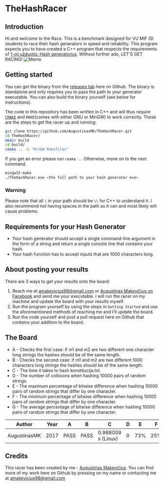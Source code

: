 # TheHashRacer
## Introduction
Hi and welcome to the Race. This is a benchmark designed for VU MIF ISI students to race their hash generators in speed and reliability.
This program expects you to have created a C++ program that respects the requirements of [1-oji užduotis: Hash generatorius](https://github.com/blockchain-group/Blockchain-technologijos/blob/master/pratybos/1uzduotis-Hashavimas.md). Without further ado, LET'S GET RACING!
![Meme](https://funnymemes.co/memes/Slow_and_Steady_Funny_Meme.jpg)

## Getting started
You can get the binary from the [releases tab](https://github.com/AugustinasMK/TheHashRacer/releases) here on Github. The binary is standalone and only requires you to pass the path to your generator executable. You can also build the binary yourself (see below for instructions).

The code in this repository has been written in C++ and will thus require [`CMAKE`](https://cmake.org/) and `MAKE`(comes with either GNU or MinGW) to work correctly.
These are the steps to get the racer up and running:
```bash
git clone https://github.com/AugustinasMK/TheHashRacer.git
cd TheHashRacer/
mkdir build
cd build/
cmake .. -G "MinGW Makefiles"
```
If you get an error please run ```cmake ..``` Otherwise, move on to the next command.
```bash
mingw32-make
./TheHashRacer.exe <the full path to your hash generator exe>
```
### Warning
Please note that all `\` in your path should be `\\` for C++ to understand it. I also recommend  not having spaces in the path as it can and most likely will cause problems.

## Requirements for your Hash Generator
- Your hash generator should accept a single command-line argument in the form of a string and return a single console line that contains your hash.
- Your hash function has to accept inputs that are 1000 characters long.
## About posting your results
There are 3 ways to get your results onto the board:
1. Reach me at amakevicius98@gmail.com or [Augustinas Makevičius on Facebook](https://www.facebook.com/augustinasmkvs) and send me your executable. I will run the racer on my machine and update the board with your results myself.
2. Run the program yourself by using the steps in `Getting Started` and use the aforementioned methods of reaching me and I'll update the board.
3. Run the code yourself and post a pull request here on Github that contains your addition to the board.
## The Board

 - A - Checks the first case: if m1 and m2 are two different one character long strings the hashes should be of the same length.
 - B - Checks the second case: if m1 and m2 are two different 1000 characters long strings the hashes should be of the same length.
 - C - The time it takes to hash konstitucija.txt. 
 - D - The number of collisions when hashing 10000 pairs of random strings.
 - E - The maximum percentage of bitwise difference when hashing 10000 pairs of random strings that differ by one character.
 - F - The minimum percentage of bitwise difference when hashing 10000 pairs of random strings that differ by one character.
 - G - The average percentage of bitwise difference when hashing 10000 pairs of random strings that differ by one character.
 
 |Author|Year|A|B|C|D|E|F|G|
 |------|----|-|-|-|-|-|-|-|
 |AugustinasMK|2017|PASS|PASS| 0.988009 s (Linux)|0|73%|25%|48%|

 
 ## Credits
This racer has been created by me - [Augustinas Makevičius](https://github.com/AugustinasMK). You can find more of my work here on Github by pressing on my name or contacting me at amakevicius98@gmail.com
